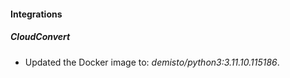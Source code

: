 
#### Integrations

##### CloudConvert
- Updated the Docker image to: *demisto/python3:3.11.10.115186*.



